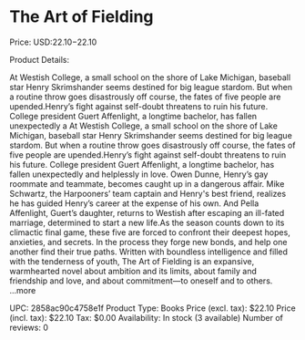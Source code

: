 # The Art of Fielding

Price: USD:$22.10-$22.10

Product Details:

At Westish College, a small school on the shore of Lake Michigan, baseball star Henry Skrimshander seems destined for big league stardom. But when a routine throw goes disastrously off course, the fates of five people are upended.Henry’s fight against self-doubt threatens to ruin his future. College president Guert Affenlight, a longtime bachelor, has fallen unexpectedly a At Westish College, a small school on the shore of Lake Michigan, baseball star Henry Skrimshander seems destined for big league stardom. But when a routine throw goes disastrously off course, the fates of five people are upended.Henry’s fight against self-doubt threatens to ruin his future. College president Guert Affenlight, a longtime bachelor, has fallen unexpectedly and helplessly in love. Owen Dunne, Henry’s gay roommate and teammate, becomes caught up in a dangerous affair. Mike Schwartz, the Harpooners’ team captain and Henry's best friend, realizes he has guided Henry’s career at the expense of his own. And Pella Affenlight, Guert’s daughter, returns to Westish after escaping an ill-fated marriage, determined to start a new life.As the season counts down to its climactic final game, these five are forced to confront their deepest hopes, anxieties, and secrets. In the process they forge new bonds, and help one another find their true paths. Written with boundless intelligence and filled with the tenderness of youth, The Art of Fielding is an expansive, warmhearted novel about ambition and its limits, about family and friendship and love, and about commitment—to oneself and to others. ...more

UPC: 2858ac90c4758e1f
Product Type: Books
Price (excl. tax): $22.10
Price (incl. tax): $22.10
Tax: $0.00
Availability: In stock (3 available)
Number of reviews: 0